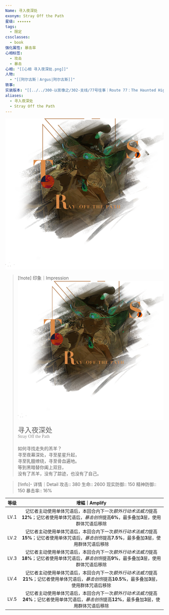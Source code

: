 ```yaml
---
Name: 寻入夜深处
exonym: Stray Off the Path
星级: ✦✦✦✦✦✦
tags:
  - 限定
cssclasses:
  - book
强化属性: 暴击率
心相标签:
  - 攻击
  - 暴击
心相: "[[心相 寻入夜深处.png]]"
人物:
  - "[[阿尔古斯｜Argus|阿尔古斯]]"
轶事: 
实装版本: "[[../../300-以影像之/302-支线/77号往事｜Route 77：The Haunted Highway|2.1｜77号往事]]"
aliases:
  - 寻入夜深处
  - Stray Off the Path
---
```

![cover](assets/寻入夜深处｜Stray%20Off%20the%20Path.assets/心相%20寻入夜深处.png)

> [!note] 印象｜Impression
> ![心相 寻入夜深处|inlL|300](assets/寻入夜深处｜Stray%20Off%20the%20Path.assets/心相%20寻入夜深处.png)
> <p style="font-family: '家族宋', sans-serif; font-size: 22px; line-height: 0.75; text-indent: 0;">寻入夜深处<br><span style="font-family: serif; font-size: 14px; color: #888888;">Stray Off the Path</span></p>
> 
> 如何寻找走失的羔羊？  
> 寻至夜幕深处，寻至星星升起，  
> 寻至乳膻缭绕，寻至骨血遍地。  
> 等到黑暗替你阖上双目，  
> 没有了羔羊，没有了踪迹，也没有了自己。

> [!info]- 详情｜Detail
> 攻击:: 380
> 生命:: 2600
> 现实防御:: 150
> 精神防御:: 150
> 暴击率:: 16%

|  等级  |                                        增幅｜Amplify                                         |
| :--: | :---------------------------------------------------------------------------------------: |
| LV.1 |  记忆者主动使用单体咒语后，本回合内下一次*额外行动术法威力*提高**12%**；记忆者使用单体咒语后，*暴击创伤*提高**6%**，最多叠加**3**层，使用群体咒语后移除   |
| LV.2 | 记忆者主动使用单体咒语后，本回合内下一次*额外行动术法威力*提高**15%**；记忆者使用单体咒语后，*暴击创伤*提高**7.5%**，最多叠加**3**层，使用群体咒语后移除  |
| LV.3 |  记忆者主动使用单体咒语后，本回合内下一次*额外行动术法威力*提高**18%**；记忆者使用单体咒语后，*暴击创伤*提高**9%**，最多叠加**3**层，使用群体咒语后移除   |
| LV.4 | 记忆者主动使用单体咒语后，本回合内下一次*额外行动术法威力*提高**21%**；记忆者使用单体咒语后，*暴击创伤*提高**10.5%**，最多叠加**3**层，使用群体咒语后移除 |
| LV.5 |  记忆者主动使用单体咒语后，本回合内下一次*额外行动术法威力*提高**24%**；记忆者使用单体咒语后，*暴击创伤*提高**12%**，最多叠加**3**层，使用群体咒语后移除  |

